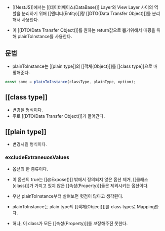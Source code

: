 - [[NestJS]]에서는 [[데이터베이스(DataBase)]] Layer와 View Layer 사이의 역할을 분리하기 위해 [[엔티티(Entity)]]랑 [[DTO(Data Transfer Object)]]를 분리해서 사용한다.

- 이 [[DTO(Data Transfer Object)]]를 원하는 return값으로 뽑기위해서 매핑을 위해 plainToInstance를 사용한다.


## 문법

- plainToInstance는 [[plain type]]의 [[객체(Object)]]를 [[class type]]으로 매핑해준다.

```ts
const some = plainToInstance(classType, plainType, option);
```

## [[class type]]

- 변경될 형식이다.
- 주로 [[DTO(Data Transfer Object)]]가 들어간다.

## [[plain type]]

- 변경시킬 형식이다.

### excludeExtraneuosValues

- 옵션의 한 종류이다.
- 이 옵션의 true는 [[@Expose()]] 밖에서 정의되지 않은 옵션 제거, [[클래스(class)]]가 가지고 있지 않은 [[속성(Property)]]들은 제외시키는 옵션이다.

- 우선 plainToInstance부터 살펴보면 헛점이 많다고 생각된다.
- plainToInstance는 plain type의 [[객체(Object)]]를 class type로 Mapping한다.
- 허나, 이 class가 모든 [[속성(Property)]]를 보장해주진 못한다.